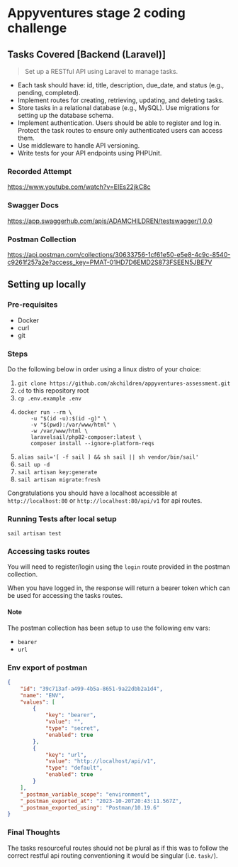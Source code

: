 # Appyventures stage 2 coding challenge

## Tasks Covered [Backend (Laravel)]

> Set up a RESTful API using Laravel to manage tasks.
- Each task should have: id, title, description, due_date, and status (e.g., pending, completed).
- Implement routes for creating, retrieving, updating, and deleting tasks.
- Store tasks in a relational database (e.g., MySQL). Use migrations for setting up the database schema.
- Implement authentication. Users should be able to register and log in. Protect the task routes to ensure only authenticated users can access them.
- Use middleware to handle API versioning.
- Write tests for your API endpoints using PHPUnit.

### Recorded Attempt
https://www.youtube.com/watch?v=EIEs22jkC8c

### Swagger Docs
https://app.swaggerhub.com/apis/ADAMCHILDREN/testswagger/1.0.0

### Postman Collection
https://api.postman.com/collections/30633756-1cf61e50-e5e8-4c9c-8540-c9261f257a2e?access_key=PMAT-01HD7D6EMD2S873FSEEN5JBE7V

## Setting up locally
### Pre-requisites
- Docker
- curl
- git

### Steps
Do the following below in order using a linux distro of your choice:
1. `git clone https://github.com/akchildren/appyventures-assessment.git`
2.  `cd` to this repository root
3.  `cp .env.example .env`
4. 
    ```shell
    docker run --rm \
        -u "$(id -u):$(id -g)" \
        -v "$(pwd):/var/www/html" \
        -w /var/www/html \
        laravelsail/php82-composer:latest \
        composer install --ignore-platform-reqs
    ```
5. `alias sail='[ -f sail ] && sh sail || sh vendor/bin/sail'`
6. `sail up -d`
7. `sail artisan key:generate`
8. `sail artisan migrate:fresh`

Congratulations you should have a localhost accessible at `http://localhost:80` or `http://localhost:80/api/v1` for api routes.

### Running Tests after local setup
`sail artisan test`

### Accessing tasks routes
You will need to register/login using the `login` route provided in the postman collection.

When you have logged in, the response will return a bearer token which can be used for accessing the tasks routes.

#### Note
The postman collection has been setup to use the following env vars:
- `bearer`
- `url`

### Env export of postman
```json
{
	"id": "39c713af-a499-4b5a-8651-9a22dbb2a1d4",
	"name": "ENV",
	"values": [
		{
			"key": "bearer",
			"value": "",
			"type": "secret",
			"enabled": true
		},
		{
			"key": "url",
			"value": "http://localhost/api/v1",
			"type": "default",
			"enabled": true
		}
	],
	"_postman_variable_scope": "environment",
	"_postman_exported_at": "2023-10-20T20:43:11.567Z",
	"_postman_exported_using": "Postman/10.19.6"
}
```

### Final Thoughts
The tasks resourceful routes should not be plural as if this was to follow the correct restful api routing conventioning it would be singular (i.e. `task/`). 
